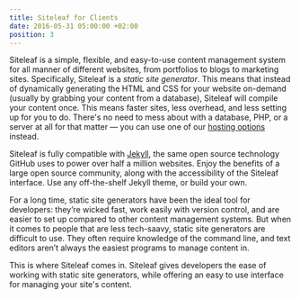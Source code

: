 ```yaml
---
title: Siteleaf for Clients
date: 2016-05-31 05:00:00 +02:00
position: 3
---
```


Siteleaf is a simple, flexible, and easy-to-use content management system for all manner of different websites, from portfolios to blogs to marketing sites. Specifically, Siteleaf is a _static site generator_. This means that instead of dynamically generating the HTML and CSS for your website on-demand (usually by grabbing your content from a database), Siteleaf will compile your content once. This means faster sites, less overhead, and less setting up for you to do. There's no need to mess about with a database, PHP, or a server at all for that matter — you can use one of our [hosting options](/sites/hosting) instead.

Siteleaf is fully compatible with [Jekyll](http://jekyllrb.com), the same open source technology GitHub uses to power over half a million websites. Enjoy the benefits of a large open source community, along with the accessibility of the Siteleaf interface. Use any off-the-shelf Jekyll theme, or build your own.

For a long time, static site generators have been the ideal tool for developers: they’re wicked fast, work easily with version control, and are easier to set up compared to other content management systems. But when it comes to people that are less tech-saavy, static site generators are difficult to use. They often require knowledge of the command line, and text editors aren’t always the easiest programs to manage content in.

This is where Siteleaf comes in. Siteleaf gives developers the ease of working with static site generators, while offering an easy to use interface for managing your site's content.
